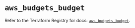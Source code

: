 # `aws_budgets_budget`

Refer to the Terraform Registry for docs: [`aws_budgets_budget`](https://registry.terraform.io/providers/hashicorp/aws/5.79.0/docs/resources/budgets_budget).
